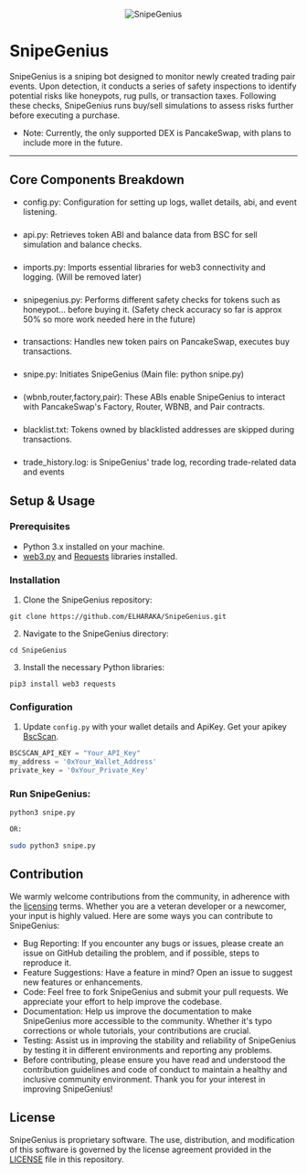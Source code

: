 <p align="center">
  <img src="https://i.ibb.co/fSc0xXb/web3dev-ma-snipegenius-py.png" alt="SnipeGenius">
</p>

# SnipeGenius
SnipeGenius is a sniping bot designed to monitor newly created trading pair events. Upon detection, it conducts a series of safety inspections to identify potential risks like honeypots, rug pulls, or transaction taxes. Following these checks, SnipeGenius runs buy/sell simulations to assess risks further before executing a purchase.

* Note: Currently, the only supported DEX is PancakeSwap, with plans to include more in the future.

---
## Core Components Breakdown
- config.py: Configuration for setting up logs, wallet details, abi, and event listening.
###
- api.py: Retrieves token ABI and balance data from BSC for sell simulation and balance checks.
### 
- imports.py: Imports essential libraries for web3 connectivity and logging. (Will be removed later)
### 
- snipegenius.py: Performs different safety checks for tokens such as honeypot... before buying it. (Safety check accuracy so far is approx 50% so more work needed here in the future)
###
- transactions: Handles new token pairs on PancakeSwap, executes buy transactions.
###
- snipe.py: Initiates SnipeGenius (Main file: python snipe.py)
###
- (wbnb,router,factory,pair): These ABIs enable SnipeGenius to interact with PancakeSwap's Factory, Router, WBNB, and Pair contracts.
###
- blacklist.txt: Tokens owned by blacklisted addresses are skipped during transactions.
###
- trade_history.log: is SnipeGenius' trade log, recording trade-related data and events

## Setup & Usage

### Prerequisites
- Python 3.x installed on your machine.
- [web3.py](https://web3py.readthedocs.io/) and [Requests](https://docs.python-requests.org/) libraries installed.

### Installation
1. Clone the SnipeGenius repository:
```
git clone https://github.com/ELHARAKA/SnipeGenius.git
```
2. Navigate to the SnipeGenius directory:
```
cd SnipeGenius
```
3. Install the necessary Python libraries:
```
pip3 install web3 requests
```
### Configuration
1. Update `config.py` with your wallet details and ApiKey. Get your apikey [BscScan](https://bscscan.com/myapikey).

```python
BSCSCAN_API_KEY = "Your_API_Key"
my_address = '0xYour_Wallet_Address'
private_key = '0xYour_Private_Key'
```

### Run SnipeGenius:
```bash
python3 snipe.py

OR:

sudo python3 snipe.py
```

## Contribution
We warmly welcome contributions from the community, in adherence with the [licensing](https://github.com/ELHARAKA/SnipeGenius/blob/main/LICENSE) terms. Whether you are a veteran developer or a newcomer, your input is highly valued. Here are some ways you can contribute to SnipeGenius:

* Bug Reporting: If you encounter any bugs or issues, please create an issue on GitHub detailing the problem, and if possible, steps to reproduce it.
* Feature Suggestions: Have a feature in mind? Open an issue to suggest new features or enhancements.
* Code: Feel free to fork SnipeGenius and submit your pull requests. We appreciate your effort to help improve the codebase.
* Documentation: Help us improve the documentation to make SnipeGenius more accessible to the community. Whether it's typo corrections or whole tutorials, your contributions are crucial.
* Testing: Assist us in improving the stability and reliability of SnipeGenius by testing it in different environments and reporting any problems.
* Before contributing, please ensure you have read and understood the contribution guidelines and code of conduct to maintain a healthy and inclusive community environment. Thank you for your interest in improving SnipeGenius!

## License
SnipeGenius is proprietary software. The use, distribution, and modification of this software is governed by the license agreement provided in the [LICENSE](https://github.com/ELHARAKA/SnipeGenius/blob/main/LICENSE) file in this repository.
